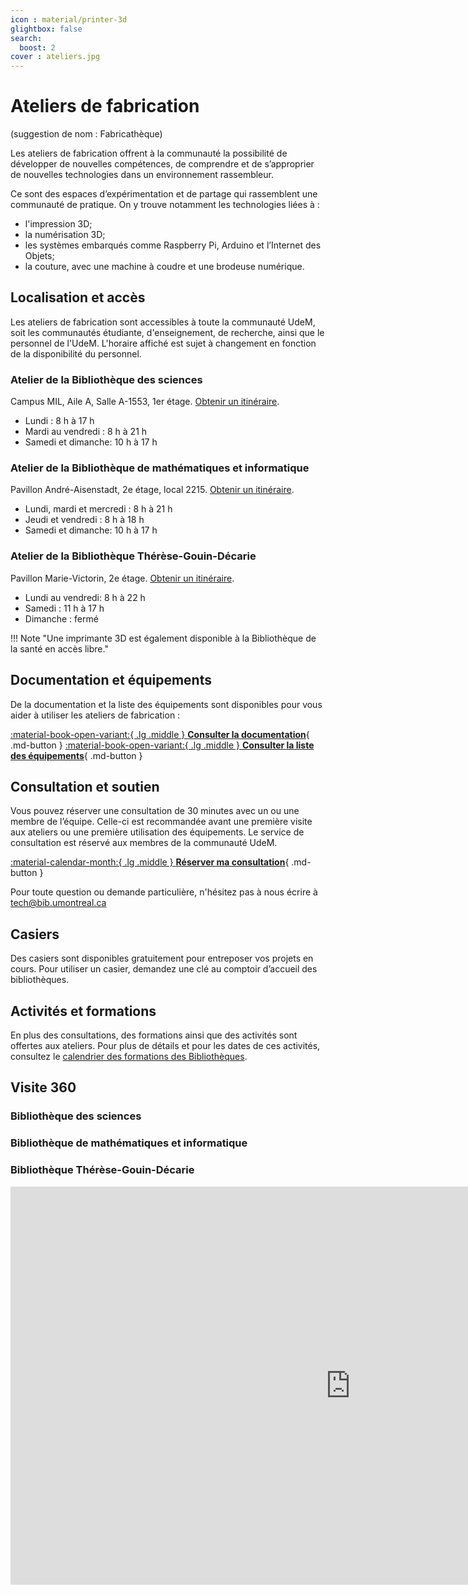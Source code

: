 ```yaml
---
icon : material/printer-3d
glightbox: false
search:
  boost: 2
cover : ateliers.jpg
---
```


# Ateliers de fabrication

(suggestion de nom : Fabricathèque)

Les ateliers de fabrication offrent à la communauté la possibilité de développer de nouvelles compétences, de comprendre et de s’approprier de nouvelles technologies dans un environnement rassembleur.

Ce sont des espaces d’expérimentation et de partage qui rassemblent une communauté de pratique. On y trouve notamment les technologies liées à :

- l'impression 3D;
- la numérisation 3D;
- les systèmes embarqués comme Raspberry Pi, Arduino et l’Internet des Objets;
- la couture, avec une machine à coudre et une brodeuse numérique.

## Localisation et accès

Les ateliers de fabrication sont accessibles à toute la communauté UdeM, soit les communautés étudiante, d'enseignement, de recherche, ainsi que le personnel de l'UdeM. L'horaire affiché est sujet à changement en fonction de la disponibilité du personnel.

### Atelier de la Bibliothèque des sciences
Campus MIL, Aile A, Salle A-1553, 1er étage. [Obtenir un itinéraire](https://maps.app.goo.gl/6HsLMAxoBWpQZgcD8).

- Lundi : 8 h à 17 h
- Mardi au vendredi : 8 h à 21 h
- Samedi et dimanche: 10 h à 17 h

### Atelier de la Bibliothèque de mathématiques et informatique
Pavillon André-Aisenstadt, 2e étage, local 2215. [Obtenir un itinéraire](https://maps.app.goo.gl/8nPFjk3nD4bDCcou5).

- Lundi, mardi et mercredi : 8 h à 21 h
- Jeudi et vendredi : 8 h à 18 h
- Samedi et dimanche: 10 h à 17 h


### Atelier de la Bibliothèque Thérèse-Gouin-Décarie
Pavillon Marie-Victorin, 2e étage. [Obtenir un itinéraire](https://maps.app.goo.gl/8nPFjk3nD4bDCcou5).

- Lundi au vendredi: 8 h à 22 h
- Samedi : 11 h à 17 h
- Dimanche : fermé

!!! Note "Une imprimante 3D est également disponible à la Bibliothèque de la santé en accès libre."

## Documentation et équipements

De la documentation et la liste des équipements sont disponibles pour vous aider à utiliser les ateliers de fabrication :

[:material-book-open-variant:{ .lg .middle } **Consulter la documentation**](../creatives/index.md){ .md-button  }
[:material-book-open-variant:{ .lg .middle } **Consulter la liste des équipements**](../creatives/index.md){ .md-button  }

## Consultation et soutien

Vous pouvez réserver une consultation de 30 minutes avec un ou une membre de l’équipe. Celle-ci est recommandée avant une première visite aux ateliers ou une première utilisation des équipements. Le service de consultation est réservé aux membres de la communauté UdeM.

[:material-calendar-month:{ .lg .middle } **Réserver ma consultation**](https://outlook.office365.com/owa/calendar/StudiodenregistrementdeBLSHTGD@Udemontreal.onmicrosoft.com/bookings/?skipRedirect=1){ .md-button }

Pour toute question ou demande particulière, n'hésitez pas à nous écrire à tech@bib.umontreal.ca

## Casiers
Des casiers sont disponibles gratuitement pour entreposer vos projets en cours. Pour utiliser un casier, demandez une clé au comptoir d’accueil des bibliothèques.

## Activités et formations
En plus des consultations, des formations ainsi que des activités sont offertes aux ateliers. Pour plus de détails et pour les dates de ces activités, consultez le [calendrier des formations des Bibliothèques](https://bib.umontreal.ca/formations/calendrier).

## Visite 360

### Bibliothèque des sciences

### Bibliothèque de mathématiques et informatique

### Bibliothèque Thérèse-Gouin-Décarie

<iframe src="https://bibumontreal.h5p.com/content/1292266434691659678/embed" aria-label="Bibliothèque Thérèse-Gouin-Décarie - Atelier de fabrication numérique" width="1088" height="637" frameborder="0" allowfullscreen="allowfullscreen" allow="autoplay *; geolocation *; microphone *; camera *; midi *; encrypted-media *"></iframe><script src="https://bibumontreal.h5p.com/js/h5p-resizer.js" charset="UTF-8"></script>
